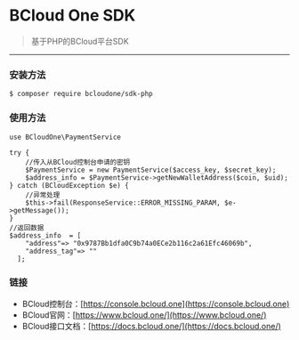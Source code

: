 # BCloud One SDK
>基于PHP的BCloud平台SDK

-------
### 安装方法

```
$ composer require bcloudone/sdk-php 
```

### 使用方法


```
use BCloudOne\PaymentService

try {
    //传入从BCloud控制台申请的密钥
    $PaymentService = new PaymentService($access_key, $secret_key);
    $address_info = $PaymentService->getNewWalletAddress($coin, $uid);
} catch (BCloudException $e) {
    //异常处理
    $this->fail(ResponseService::ERROR_MISSING_PARAM, $e->getMessage());
}
//返回数据
$address_info  = [
    "address"=> "0x9787Bb1dfa0C9b74a0ECe2b116c2a61Efc46069b",
    "address_tag"=> ""
  ];
```

### 链接
* BCloud控制台：[https://console.bcloud.one](https://console.bcloud.one)
* BCloud官网：[https://www.bcloud.one/](https://www.bcloud.one/)
* BCloud接口文档：[https://docs.bcloud.one/](https://docs.bcloud.one/)

